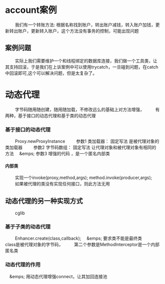 
# account案例
&emsp;&emsp; 我们有一个转账方法: 根据名称找到账户，转出账户减钱，转入账户加钱，更新转出账户，更新转入账户，这个方法没有事务的控制，可能出现问题
## 案例问题
&emsp;&emsp; 实际上我们需要维护一个和线程绑定的数据库连接，我们做一个工具类，让其支持回滚，于是我们在上诉案例中可以使用trycatch，一旦碰到问题，在catch中回滚即可,这个可以解决问题，但是太复杂了。
<!-- more -->
# 动态代理
&emsp;&emsp; 字节码随用随创建，随用随加载，不修改远么的基础上对方法增强，
&emsp;&emsp; 有两种，基于接口的动态代理和基于类的动态代理
### 基于接口的动态代理
&emsp;&emsp; Proxy.newProxyInstance
&emsp;&emsp; 参数1 类加载器： 固定写法 是被代理对象的类加载器
&emsp;&emsp; 参数2 字节码数组： 固定写法 让代理对象和被代理对象有相同的方法
&emsp;&emps; 参数3 增强的代码 ，是一个匿名内部类
#### 内部类
&emsp;&emsp; 实现一个invoke(proxy,method,args); method.invoke(producer,args);
&emsp;&emsp; 如果被代理的类没有实现任何接口，则此方法无用
## 动态代理的另一种实现方式
&emsp;&emsp; cglib
### 基于子类的动态代理
&emsp;&emsp; Enhancer.create(class,callback);
&emsp;&emps; 要求类不能是最终类
&emsp;&emsp; class是被代理对象的字节码，
&emsp;&emsp; 第二个参数是MethodInterceptor是一个内部匿名类
### 动态代理的作用
&emsp;&emps; 用动态代理增强connect，让其加回连接池
#
